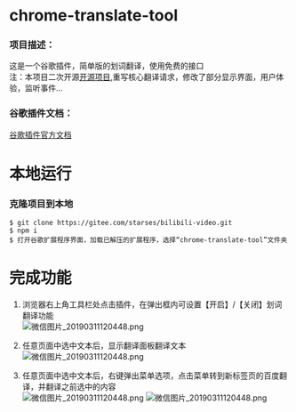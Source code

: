 # chrome-translate-tool
### 项目描述：
这是一个谷歌插件，简单版的划词翻译，使用免费的接口<br>
注：本项目二次开源[开源项目](https://segmentfault.com/a/1190000021553960),重写核心翻译请求，修改了部分显示界面，用户体验，监听事件...


### 谷歌插件文档：
[谷歌插件官方文档](https://developer.chrome.com/extensions)

# 本地运行
### 克隆项目到本地
```
$ git clone https://gitee.com/starses/bilibili-video.git
$ npm i
$ 打开谷歌扩展程序界面，加载已解压的扩展程序，选择“chrome-translate-tool”文件夹
```

# 完成功能
1. 浏览器右上角工具栏处点击插件，在弹出框内可设置【开启】/【关闭】划词翻译功能<br>
![微信图片_20190311120448.png](https://gitee.com/starses/bilibili-video/raw/master/chrome-translate-tool/Result-Images/QQ%E5%9B%BE%E7%89%8720220722210938.png)

2. 任意页面中选中文本后，显示翻译面板翻译文本<br>
![微信图片_20190311120448.png](https://gitee.com/starses/bilibili-video/raw/master/chrome-translate-tool/Result-Images/QQ%E6%88%AA%E5%9B%BE20220722210623.jpg)


3. 任意页面中选中文本后，右键弹出菜单选项，点击菜单转到新标签页的百度翻译，并翻译之前选中的内容<br>
![微信图片_20190311120448.png](https://gitee.com/starses/bilibili-video/raw/master/chrome-translate-tool/Result-Images/%E5%B1%8F%E5%B9%95%E6%88%AA%E5%9B%BE%202022-07-22%20210801.png)
![微信图片_20190311120448.png](https://gitee.com/starses/bilibili-video/raw/master/chrome-translate-tool/Result-Images/QQ%E6%88%AA%E5%9B%BE20220722211007.jpg)
